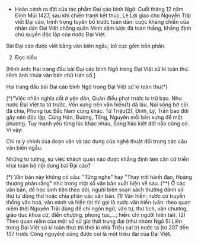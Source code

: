 - Hoàn cảnh ra đời của tác phẩm Đại cáo bình Ngô:
Cuối tháng 12 năm Đinh Mùi 1427, sau khi chiến tranh kết thúc, Lê Lợi giao cho Nguyễn Trãi viết Đại cáo, trịnh trọng tuyên bố trước toàn dân: cuộc kháng chiến của nhân dân Đại Việt chống quân Minh xâm lược đã toàn thắng, khẳng định chủ quyền độc lập của nước Đại Việt.

Bài Đại cáo được viết bằng văn biền ngẫu, bố cục gồm bốn phần.

2. Đọc hiểu

[Hình ảnh: Hai trang đầu bài Đại cáo bình Ngô trong Đại Việt sử kí toàn thư. Hình ảnh chứa văn bản chữ Hán cổ.]

Hai trang đầu bài Đại cáo bình Ngô
trong Đại Việt sử kí toàn thư(*)

(*)"Việc nhân nghĩa cốt ở yên dân,
Quân điếu phạt trước lo trừ bạo.
Như nước Đại Việt ta từ trước,
Vốn xưng nền văn hiến(1) đã lâu.
Núi sông bờ cõi đã chia,
Phong tục Bắc Nam cũng khác.
Từ Triệu(2), Đinh, Lý, Trần bao đời gây nên độc lập,
Cùng Hán, Đường, Tống, Nguyên mỗi bên xưng đế
một phương.
Tuy mạnh yếu từng lúc khác nhau,
Song hào kiệt đời nào cũng có.
Vì vậy:

Chỉ ra ý chính của đoạn văn và tác dụng của nghệ thuật đối trong các câu văn biền ngẫu.

Những tư tưởng, sự việc khách quan nào được khẳng định làm căn cứ triển khai toàn bộ nội dung bài Đại cáo?

(*) Văn bản này không có câu: "Từng nghe" hay "Thay trời hành đạo, Hoàng thượng phán rằng" như trong một số văn bản xuất hiện về sau.
(**) Ở các văn bản, để học sinh tiện theo dõi, người biên soạn sách thường đánh số thứ tự dòng thơ hoặc chia phân các văn bản.
(1) Văn hiến: nước có truyền thống văn hoá, văn minh và hiền tài thì gọi là nước văn hiến (văn: theo quan niệm thời Nguyễn Trãi dùng để chỉ ngôn ngữ, văn tự, thư tịch, văn chương, giáo dục khoa cử, điển chương, phong tục,...; hiến: chỉ người hiền tài).
(2) Theo quan niệm của một số sử gia thời trung đại (như nhóm Ngô Sĩ Liên trong Đại Việt sử kí toàn thư) thì thời kì nhà Triệu cai trị nước ta (từ 207 đến 137 trước Công nguyên) cũng được coi là một triều đại của Đại Việt.